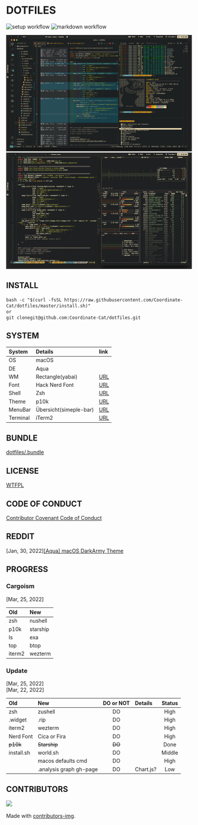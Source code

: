 # DOTFILES

![setup workflow](https://github.com/Coordinate-Cat/dotfiles/actions/workflows/.github/workflows/setup.yml/badge.svg)
![markdown workflow](https://github.com/Coordinate-Cat/dotfiles/actions/workflows/.github/workflows/markdown.yml/badge.svg)

![gb](.assets/gb.png) ![gb2](.assets/gb2.png)

## INSTALL

```
bash -c "$(curl -fsSL https://raw.githubusercontent.com/Coordinate-Cat/dotfiles/master/install.sh)"
or
git clonegit@github.com:Coordinate-Cat/dotfiles.git
```

## SYSTEM

| System   | Details                | link                                                      |
| :------- | :--------------------- | :-------------------------------------------------------- |
| OS       | macOS                  |                                                           |
| DE       | Aqua                   |                                                           |
| WM       | Rectangle(yabai)       | [URL](https://github.com/rxhanson/Rectangle)              |
| Font     | Hack Nerd Font         | [URL](https://github.com/ryanoasis/nerd-fonts)            |
| Shell    | Zsh                    | [URL](https://sourceforge.net/p/zsh/code/ci/master/tree/) |
| Theme    | p10k                   | [URL](https://github.com/romkatv/powerlevel10k)           |
| MenuBar  | Übersicht(simeple-bar) | [URL](http://tracesof.net/uebersicht/)                    |
| Terminal | iTerm2                 | [URL](https://iterm2.com/)                                |

## BUNDLE

[dotfiles/.bundle](https://github.com/Coordinate-Cat/dotfiles/tree/master/.bundle)

## LICENSE

[WTFPL](https://github.com/Coordinate-Cat/dotfiles/blob/master/LICENSE)

## CODE OF CONDUCT

[Contributor Covenant Code of Conduct](https://github.com/Coordinate-Cat/dotfiles/blob/master/CODE_OF_CONDUCT.md)

## REDDIT

[Jan, 30,
2022][[Aqua] macOS DarkArmy Theme](https://www.reddit.com/r/unixporn/comments/sg1598/aqua_macos_darkarmy_theme/)

## PROGRESS

### Cargoism

[Mar, 25, 2022]

| Old    | New      |
| :----- | :------- |
| zsh    | nushell  |
| p10k   | starship |
| ls     | exa      |
| top    | btop     |
| iterm2 | wezterm  |

### Update

[Mar, 25, 2022]\
[Mar, 22, 2022]

| Old        | New                     | DO or NOT | Details   | Status |
| :--------- | :---------------------- | :-------: | :-------- | :----: |
| zsh        | zushell                 |    DO     |           |  High  |
| .widget    | .rip                    |    DO     |           |  High  |
| iterm2     | wezterm                 |    DO     |           |  High  |
| Nerd Font  | Cica or Fira            |    DO     |           |  High  |
| ~~p10k~~   | ~~Starship~~            |  ~~DO~~   |           |  Done  |
| install.sh | world.sh                |    DO     |           | Middle |
|            | macos defaults cmd      |    DO     |           |  High  |
|            | .analysis graph gh-page |    DO     | Chart.js? |  Low   |

## CONTRIBUTORS

<a href="https://github.com/Coordinate-Cat/dotfiles/graphs/contributors">
  <img src="https://contributors-img.web.app/image?repo=Coordinate-Cat/dotfiles" />
</a>

Made with [contributors-img](https://contributors-img.web.app).
